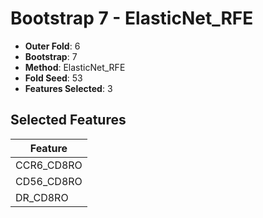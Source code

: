 # Bootstrap 7 - ElasticNet_RFE

- **Outer Fold**: 6
- **Bootstrap**: 7
- **Method**: ElasticNet_RFE
- **Fold Seed**: 53
- **Features Selected**: 3

## Selected Features

| Feature |
|---------|
| CCR6_CD8RO |
| CD56_CD8RO |
| DR_CD8RO |
